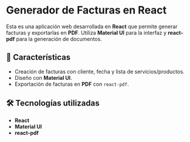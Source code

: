 # Generador de Facturas en React  

Esta es una aplicación web desarrollada en **React** que permite generar facturas y exportarlas en **PDF**. Utiliza **Material UI** para la interfaz y **react-pdf** para la generación de documentos.  

## 🚀 Características  
- Creación de facturas con cliente, fecha y lista de servicios/productos.  
- Diseño con **Material UI**.  
- Exportación de facturas en **PDF** con `react-pdf`.  

## 🛠️ Tecnologías utilizadas  
- **React**  
- **Material UI**  
- **react-pdf**  
